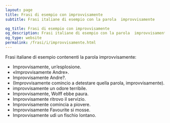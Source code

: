 ```yaml
---
layout: page
title: Frasi di esempio con improvvisamente 
subtitle: Frasi italiane di esempio con la parola  improvvisamente

og_title: Frasi di esempio con improvvisamente 
og_description: Frasi italiane di esempio con la parola  improvvisamente
og_type: website
permalink: /frasi/i/improvvisamente.html
---
```


Frasi italiane di esempio contenenti la parola improvvisamente:


- Improvvisamente, un’esplosione.
- «Improvvisamente Andre».
- Improvvisamente Andre?.
- (Improvvisamente comincio a detestare quella parola, improvvisamente).
- improvvisamente un odore terribile.
- Improvvisamente, Wolff ebbe paura.
- Improvvisamente ritrovo il servizio.
- Improvvisamente comincia a piovere.
- Improvvisamente Favourite si mosse.
- Improvvisamente udì un fischio lontano.
